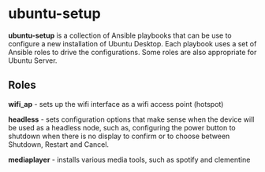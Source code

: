 # ubuntu-setup #

**ubuntu-setup** is a collection of Ansible playbooks that can be use to configure a new installation of Ubuntu Desktop.  Each playbook uses a set of Ansible roles to drive the configurations.  Some roles are also appropriate for Ubuntu Server.

## Roles ##

  **wifi_ap** - sets up the wifi interface as a wifi access point (hotspot)

  **headless** - sets configuration options that make sense when the device will be used as a headless node, such as, configuring the power button to shutdown when there is no display to confirm or to choose between Shutdown, Restart and Cancel.

  **mediaplayer** - installs various media tools, such as spotify and clementine
